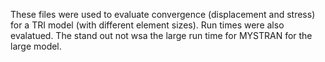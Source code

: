 These files were used to evaluate convergence (displacement and stress) for a TRI model (with different element sizes).
Run times were also evalatued. The stand out not wsa the large run time for MYSTRAN for the large model.